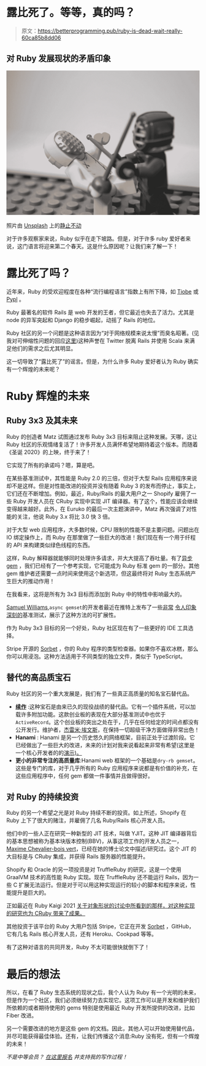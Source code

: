 # 露比死了。等等，真的吗？

> 原文：<https://betterprogramming.pub/ruby-is-dead-wait-really-60ca85b8dd06>

## 对 Ruby 发展现状的矛盾印象

![](img/8ba7c716dac444946841dce69001530d.png)

照片由 [Unsplash](https://unsplash.com?utm_source=medium&utm_medium=referral) 上的[静止不动](https://unsplash.com/@stillnes_in_motion?utm_source=medium&utm_medium=referral)

对于许多观察家来说，Ruby 似乎在走下坡路。但是，对于许多 ruby 爱好者来说，这门语言将迎来第二个春天。这是什么原因呢？让我们来了解一下！

# 露比死了吗？

近年来，Ruby 的受欢迎程度在各种“流行编程语言”指数上有所下降，如 [Tiobe](https://www.tiobe.com/tiobe-index/) 或 [Pypl](https://pypl.github.io/PYPL.html) 。

Ruby 最著名的软件 Rails 是 web 开发的王者，但它最近也失去了活力。尤其是 node 的异军突起和 Django 的稳步崛起，动摇了 Rails 的地位。

Ruby 社区的另一个问题是这种语言因为“对于网络规模来说太慢”而臭名昭著。(见我对可伸缩性问题的回应[这里](/scalable-ruby-concurrency-and-parallelism-explained-68b09a7aeb53))这种声誉在 Twitter 脱离 Rails 并使用 Scala 来满足他们的需求之后尤其明显。

这一切导致了“露比死了”的谣言。但是，为什么许多 Ruby 爱好者认为 Ruby 确实有一个辉煌的未来呢？

# Ruby 辉煌的未来

## Ruby 3x3 及其未来

Ruby 的创造者 Matz 试图通过发布 Ruby 3x3 目标来阻止这种发展。天哪，这让 Ruby 社区的乐观情绪复活了！许多开发人员满怀希望地期待着这个版本。而随着《圣诞 2020》的上映，终于来了！

它实现了所有的承诺吗？嗯，算是吧。

在某些基准测试中，其性能是 Ruby 2.0 的三倍，但对于大型 Rails 应用程序来说却不是这样。但是对性能改进的投资并没有随着 Ruby 3 的发布而停止，事实上，它们还在不断增加。例如，最近，Ruby/Rails 的最大用户之一 Shopify 雇佣了一些 Ruby 开发人员在 CRuby 实现中实现 JIT 编译器。有了这个，性能应该会继续变得越来越好。此外，在 Euruko 的最后一次主题演讲中，Matz 再次强调了对性能的关注，他说 Ruby 3.x 将比 3.0 快 3 倍。

对于大型 web 应用程序，大多数时候，CPU 限制的性能不是主要问题。问题出在 IO 绑定操作上，而 Ruby 在那里做了一些巨大的改进！我们现在有一个用于纤程的 API 来构建类似绿色线程的东西。

这样，Ruby 解释器就能够同时处理许多请求，并大大提高了吞吐量。有了[异步 gem](https://github.com/socketry/async) ，我们已经有了一个参考实现，它可能成为 Ruby 标准 gem 的一部分。其他 gem 维护者还需要一点时间来使用这个新选项，但这最终将对 Ruby 生态系统产生巨大的推动作用！

在我看来，这将是所有为 3x3 目标而添加到 Ruby 中的特性中影响最大的。

[Samuel Williams](https://twitter.com/ioquatix),`async gemset`的开发者最近在推特上发布了一些[非常](https://twitter.com/ioquatix/status/1407979904071655430/photo/1) [令人印象深刻的](https://twitter.com/ioquatix/status/1407977541940367360)基准测试，展示了这种方法的可扩展性。

作为 Ruby 3x3 目标的另一个好处，Ruby 社区现在有了一些更好的 IDE 工具选择。

Stripe 开源的 [Sorbet](https://sorbet.org/) ，你的 Ruby 程序的类型检查器。如果你不喜欢冰糕，那么你可以用浸泡。这种方法适用于不同类型的独立文件，类似于 TypeScript。

## 替代的高品质宝石

Ruby 社区的另一个重大发展是，我们有了一些真正高质量的知名宝石替代品。

*   [**续作**](https://sequel.jeremyevans.net/) :这种宝石是由来已久的现役战绩的替代品。它有一个插件系统，可以加载许多附加功能。这款创业板的表现在大部分基准测试中也优于`ActiveRecord`。这个创业板的突出之处在于，几乎在任何给定的时间点都没有公开发行。维护者，[杰雷米·埃文斯](https://twitter.com/jeremyevans0)，在保持一切超级干净方面做得非常出色！
*   **Hanami** : Hanami 是另一个历史悠久的网络框架，目前正处于过渡阶段。它已经做出了一些巨大的改进，未来的计划对我来说看起来非常有希望(这里是一个核心开发者的的[演示)。](https://www.youtube.com/watch?v=20BCuKIRzLo)
*   **更小的非常专注的高质量库**:Hanami web 框架的一个基础是`dry-rb gemset`。这些是专门的库，对于几乎所有的 Ruby 应用程序来说都是有价值的补充，在这些应用程序中，任何 gem 都做一件事情并且做得很好。

## 对 Ruby 的持续投资

Ruby 的另一个希望之光是对 Ruby 持续不断的投资。如上所述，Shopify 在 Ruby 上下了很大的赌注，并雇佣了几名 Ruby/Rails 核心开发人员。

他们中的一些人正在研究一种新型的 JIT 技术，叫做 YJIT。这种 JIT 编译器背后的基本思想被称为基本块版本控制(BBV)，从事这项工作的开发人员之一，[Maxime Chevalier-bois vert](https://github.com/maximecb)，已经在她的博士论文中描述/研究过。这个 JIT 的大目标是与 CRuby 集成，并获得 Rails 服务器的性能提升。

Shopify 和 Oracle 的另一项投资是对 TruffleRuby 的研究，这是一个使用 GraalVM 技术的高性能 Ruby 实现。现在 TruffleRuby 还不能运行 Rails，因为一些 C 扩展无法运行。但是对于可以用这种实现运行的较小的脚本和程序来说，性能提升是巨大的。

正如最近在 Ruby Kaigi 2021 [关于对象形状的讨论中所看到的那样，对这种实现的研究也为 CRuby 带来了成果。](https://www.youtube.com/watch?v=RqwVEw-Rd5c)

其他投资于该平台的 Ruby 大用户包括 Stripe，它正在开发 [Sorbet](https://sorbet.org/) ，GitHub，它有几名 Rails 核心开发人员，还有 Heroku、Cookpad 等等。

有了这种对语言的共同开发，Ruby 不太可能很快就倒下了！

# 最后的想法

所以，在看了 Ruby 生态系统的现状之后，我个人认为 Ruby 有一个光明的未来，但是作为一个社区，我们必须继续努力去实现它。这项工作可以是开发和维护我们所依赖的或者期待使用的 gems 特别是使用最近 Ruby 开发所提供的改进，比如 Fiber 改进。

另一个需要改进的地方是这些 gem 的文档。因此，其他人可以开始使用替代品，并尽可能获得最佳体验。还有，让我们传播这个消息:Ruby 没有死，但有一个辉煌的未来！

*不是中等会员？* [*在这里报名*](https://grnt-grdwhl.medium.com/membership) *并支持我的写作过程！*